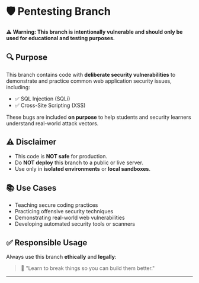 # 🛡️ Pentesting Branch

⚠️ **Warning: This branch is intentionally vulnerable and should only be used for educational and testing purposes.**

## 🔍 Purpose

This branch contains code with **deliberate security vulnerabilities** to demonstrate and practice common web application security issues, including:

- ✅ SQL Injection (SQLi)
- ✅ Cross-Site Scripting (XSS)

These bugs are included **on purpose** to help students and security learners understand real-world attack vectors.

## ⚠️ Disclaimer

- This code is **NOT safe** for production.
- Do **NOT deploy** this branch to a public or live server.
- Use only in **isolated environments** or **local sandboxes**.

## 📚 Use Cases

- Teaching secure coding practices
- Practicing offensive security techniques
- Demonstrating real-world web vulnerabilities
- Developing automated security tools or scanners

## ✅ Responsible Usage

Always use this branch **ethically** and **legally**:

> 🧠 "Learn to break things so you can build them better."

---